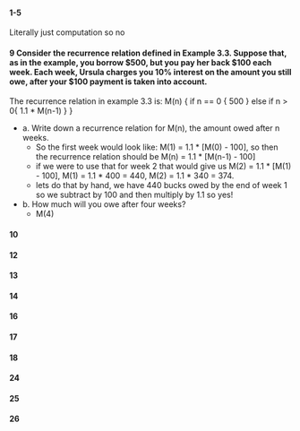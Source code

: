 #### 1-5
Literally just computation so no

#### 9 Consider the recurrence relation defined in Example 3.3. Suppose that, as in the example, you borrow $500, but you pay her back $100 each week. Each week, Ursula charges you 10% interest on the amount you still owe, after your $100 payment is taken into account.
The recurrence relation in example 3.3 is: 
M(n) {
    if n == 0 {
        500
    } else if n > 0{
        1.1 * M(n-1)
    }
}

- a. Write down a recurrence relation for M(n), the amount owed after n weeks.
    - So the first week would look like: M(1) = 1.1 * [M(0) - 100], so then the recurrence relation should be M(n) = 1.1 * [M(n-1) - 100]
    - if we were to use that for week 2 that would give us M(2) = 1.1 * [M(1) - 100], M(1) = 1.1 * 400 = 440, M(2) = 1.1 * 340 = 374.
    - lets do that by hand, we have 440 bucks owed by the end of week 1 so we subtract by 100 and then multiply by 1.1 so yes!
- b. How much will you owe after four weeks?
    - M(4)
#### 10
#### 12
#### 13
#### 14
#### 16
#### 17
#### 18
#### 24
#### 25
#### 26